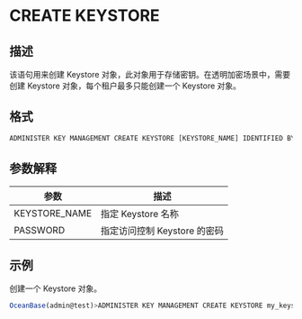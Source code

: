 CREATE KEYSTORE 
====================================



描述 
-----------

该语句用来创建 Keystore 对象，此对象用于存储密钥。在透明加密场景中，需要创建 Keystore 对象，每个租户最多只能创建一个 Keystore 对象。

格式 
-----------

```javascript
ADMINISTER KEY MANAGEMENT CREATE KEYSTORE [KEYSTORE_NAME] IDENTIFIED BY [PASSSWORD] ;
```



参数解释 
-------------



|      参数       |         描述          |
|---------------|---------------------|
| KEYSTORE_NAME | 指定 Keystore 名称      |
| PASSWORD      | 指定访问控制 Keystore 的密码 |



示例 
-----------

创建一个 Keystore 对象。

```javascript
OceanBase(admin@test)>ADMINISTER KEY MANAGEMENT CREATE KEYSTORE my_keystore IDENTIFIED BY abcCBAK123;
```






